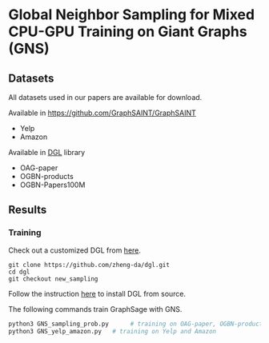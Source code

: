 
Global Neighbor Sampling for Mixed CPU-GPU Training on Giant Graphs (GNS)
============

## Datasets


All datasets used in our papers are available for download.

Available in https://github.com/GraphSAINT/GraphSAINT
* Yelp
* Amazon

Available in [DGL](https://github.com/dmlc/dgl) library
* OAG-paper
* OGBN-products
* OGBN-Papers100M


Results
-------

### Training

Check out a customized DGL from [here](https://github.com/zheng-da/dgl/tree/new_sampling).

```
git clone https://github.com/zheng-da/dgl.git
cd dgl
git checkout new_sampling
```

Follow the instruction [here](https://doc.dgl.ai/install/index.html) to install DGL from source.

The following commands train GraphSage with GNS.

```bash
python3 GNS_sampling_prob.py      # training on OAG-paper, OGBN-products and OGBN-Papers100M
python3 GNS_yelp_amazon.py   # training on Yelp and Amazon
```

